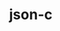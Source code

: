 ---
title: "json-c"
layout: cache
categories: [package, develop]
meta: {"compilers": ["apple-clang@16.0.0", "gcc@10.5.0", "gcc@11.1.0", "gcc@11.4.0", "gcc@12.4.0", "gcc@13.2.0", "gcc@7.3.1", "gcc@7.5.0", "gcc@9.4.0", "intel-oneapi-compilers@2024.1.0", "intel-oneapi-compilers@2025.1.0"], "num_specs": 49, "num_specs_by_stack": {"aws-isc": 1, "aws-isc-aarch64": 1, "aws-pcluster-neoverse_v1": 4, "aws-pcluster-x86_64_v4": 8, "data-vis-sdk": 5, "developer-tools-x86_64_v3-linux-gnu": 3, "e4s": 3, "e4s-neoverse-v2": 3, "e4s-neoverse_v1": 2, "e4s-oneapi": 4, "e4s-power": 1, "hep": 3, "ml-darwin-aarch64-mps": 2, "ml-linux-aarch64-cpu": 3, "ml-linux-aarch64-cuda": 3, "ml-linux-x86_64-cpu": 3, "ml-linux-x86_64-cuda": 3, "radiuss": 3, "root": 49, "tutorial": 3}, "oss": ["amzn2", "centos7", "sequoia", "ubuntu18.04", "ubuntu20.04", "ubuntu22.04", "ubuntu24.04"], "platforms": ["darwin", "linux"], "stacks": ["aws-isc", "aws-isc-aarch64", "aws-pcluster-neoverse_v1", "aws-pcluster-x86_64_v4", "data-vis-sdk", "developer-tools-x86_64_v3-linux-gnu", "e4s", "e4s-neoverse-v2", "e4s-neoverse_v1", "e4s-oneapi", "e4s-power", "hep", "ml-darwin-aarch64-mps", "ml-linux-aarch64-cpu", "ml-linux-aarch64-cuda", "ml-linux-x86_64-cpu", "ml-linux-x86_64-cuda", "radiuss", "root", "tutorial"], "targets": ["aarch64", "neoverse_v1", "neoverse_v2", "ppc64le", "x86_64_v3", "x86_64_v4"], "versions": ["0.16", "0.18"]}
spec_details: [{"compiler": "gcc@13.2.0", "hash": "2xumqi3hbwkbdu4zb344vrn4xe73gpdg", "os": "ubuntu24.04", "platform": "linux", "size": "-", "stacks": ["ml-linux-x86_64-cpu", "ml-linux-x86_64-cuda", "root"], "target": "x86_64_v3", "variants": ["build_system=cmake", "build_type=Release", "generator=make", "~ipo"], "versions": ["0.18"]}, {"compiler": "intel-oneapi-compilers@2024.1.0", "hash": "3i5hnvtyr4t5woyupzj33jrw4niyn62c", "os": "amzn2", "platform": "linux", "size": "-", "stacks": ["aws-pcluster-x86_64_v4", "root"], "target": "x86_64_v4", "variants": ["build_system=cmake", "build_type=Release", "generator=make", "~ipo"], "versions": ["0.18"]}, {"compiler": "gcc@9.4.0", "hash": "4pxh3s7l2dww7bjhk56jehln2ny6hyyo", "os": "ubuntu20.04", "platform": "linux", "size": "-", "stacks": ["e4s-power", "root"], "target": "ppc64le", "variants": ["build_system=cmake", "build_type=Release", "generator=make", "~ipo"], "versions": ["0.16"]}, {"compiler": "gcc@11.4.0", "hash": "6h7kwv4yjqsc2ar7iltmzeoqi3wjxgz5", "os": "ubuntu22.04", "platform": "linux", "size": "-", "stacks": ["e4s", "root", "tutorial"], "target": "x86_64_v3", "variants": ["build_system=cmake", "build_type=Release", "generator=make", "~ipo"], "versions": ["0.18"]}, {"compiler": "gcc@10.5.0", "hash": "6jxijb3iidx7ain67zeznubdhf6lxig6", "os": "centos7", "platform": "linux", "size": "-", "stacks": ["developer-tools-x86_64_v3-linux-gnu", "root"], "target": "x86_64_v3", "variants": ["build_system=cmake", "build_type=Release", "generator=make", "~ipo"], "versions": ["0.18"]}, {"compiler": "gcc@11.4.0", "hash": "6uetoebf5xzmutteeafe7ssuoi5hica6", "os": "ubuntu22.04", "platform": "linux", "size": "-", "stacks": ["e4s-neoverse-v2", "root"], "target": "neoverse_v2", "variants": ["build_system=cmake", "build_type=Release", "generator=make", "~ipo"], "versions": ["0.18"]}, {"compiler": "intel-oneapi-compilers@2025.1.0", "hash": "7tyr4qlugswkbktzq7fdibwfokr3pzc4", "os": "ubuntu22.04", "platform": "linux", "size": "-", "stacks": ["e4s-oneapi", "root"], "target": "x86_64_v3", "variants": ["build_system=cmake", "build_type=Release", "generator=make", "~ipo"], "versions": ["0.18"]}, {"compiler": "gcc@11.4.0", "hash": "7xqv4ee4he5atbbdpuy3fqhdwupwzksu", "os": "ubuntu22.04", "platform": "linux", "size": "-", "stacks": ["hep", "root"], "target": "x86_64_v3", "variants": ["build_system=cmake", "build_type=Release", "generator=make", "~ipo"], "versions": ["0.18"]}, {"compiler": "apple-clang@16.0.0", "hash": "a2du6zfm7jbcdjgryo5srwsow6vjtffd", "os": "sequoia", "platform": "darwin", "size": "-", "stacks": ["ml-darwin-aarch64-mps", "root"], "target": "aarch64", "variants": ["build_system=cmake", "build_type=Release", "generator=make", "~ipo"], "versions": ["0.18"]}, {"compiler": "gcc@11.4.0", "hash": "b6bew5avfh6cexgjq4vg3e6nr5v4lg65", "os": "ubuntu22.04", "platform": "linux", "size": "-", "stacks": ["e4s", "root", "tutorial"], "target": "x86_64_v3", "variants": ["build_system=cmake", "build_type=Release", "generator=make", "~ipo"], "versions": ["0.18"]}, {"compiler": "gcc@13.2.0", "hash": "b75qb7t7ldqjiug2d5iqmehrlanu4u2i", "os": "ubuntu24.04", "platform": "linux", "size": "-", "stacks": ["ml-linux-x86_64-cpu", "ml-linux-x86_64-cuda", "root"], "target": "x86_64_v3", "variants": ["build_system=cmake", "build_type=Release", "generator=make", "~ipo"], "versions": ["0.18"]}, {"compiler": "gcc@7.5.0", "hash": "cnqfiilp66e5fi5cqahggagrw5w6ku2g", "os": "ubuntu18.04", "platform": "linux", "size": "-", "stacks": ["radiuss", "root"], "target": "x86_64_v3", "variants": ["build_system=cmake", "build_type=Release", "generator=make", "~ipo"], "versions": ["0.18"]}, {"compiler": "gcc@10.5.0", "hash": "dbxbliueahubl7hfmno63yebdlqaplsp", "os": "centos7", "platform": "linux", "size": "-", "stacks": ["developer-tools-x86_64_v3-linux-gnu", "root"], "target": "x86_64_v3", "variants": ["build_system=cmake", "build_type=Release", "generator=make", "~ipo"], "versions": ["0.18"]}, {"compiler": "gcc@11.1.0", "hash": "ehgnogtov3os3zxlo7adoydclfdiwk3i", "os": "ubuntu20.04", "platform": "linux", "size": "-", "stacks": ["data-vis-sdk", "root"], "target": "x86_64_v3", "variants": ["build_system=cmake", "build_type=Release", "generator=make", "~ipo"], "versions": ["0.18"]}, {"compiler": "gcc@7.5.0", "hash": "ejmqlaffu5xxlza26sturrudpddckv4r", "os": "ubuntu18.04", "platform": "linux", "size": "-", "stacks": ["radiuss", "root"], "target": "x86_64_v3", "variants": ["build_system=cmake", "build_type=Release", "generator=make", "~ipo"], "versions": ["0.18"]}, {"compiler": "apple-clang@16.0.0", "hash": "fjh5mx26g43g4jusxai4v7ykpbapz2mc", "os": "sequoia", "platform": "darwin", "size": "-", "stacks": ["ml-darwin-aarch64-mps", "root"], "target": "aarch64", "variants": ["build_system=cmake", "build_type=Release", "generator=make", "~ipo"], "versions": ["0.18"]}, {"compiler": "intel-oneapi-compilers@2025.1.0", "hash": "g7ztx7j45wpojwqpg5kbx5vrd2ck5khq", "os": "ubuntu22.04", "platform": "linux", "size": "-", "stacks": ["e4s-oneapi", "root"], "target": "x86_64_v3", "variants": ["build_system=cmake", "build_type=Release", "generator=make", "~ipo"], "versions": ["0.18"]}, {"compiler": "gcc@11.4.0", "hash": "gozjrgis3fstctrqikqq57i7a3e65fsn", "os": "ubuntu22.04", "platform": "linux", "size": "-", "stacks": ["e4s-neoverse-v2", "root"], "target": "neoverse_v2", "variants": ["build_system=cmake", "build_type=Release", "generator=make", "~ipo"], "versions": ["0.18"]}, {"compiler": "gcc@11.1.0", "hash": "h44kw6n45uwzzmdazluhcbcvzkghse2c", "os": "ubuntu20.04", "platform": "linux", "size": "-", "stacks": ["data-vis-sdk", "root"], "target": "x86_64_v3", "variants": ["build_system=cmake", "build_type=Release", "generator=make", "~ipo"], "versions": ["0.18"]}, {"compiler": "gcc@13.2.0", "hash": "hmxdaoanrkmf2vvg7pma7sqwuapo4g3x", "os": "ubuntu24.04", "platform": "linux", "size": "-", "stacks": ["ml-linux-aarch64-cpu", "ml-linux-aarch64-cuda", "root"], "target": "aarch64", "variants": ["build_system=cmake", "build_type=Release", "generator=make", "~ipo"], "versions": ["0.18"]}, {"compiler": "intel-oneapi-compilers@2024.1.0", "hash": "ial5un3iqdevbi7pksane3wew5heuceh", "os": "amzn2", "platform": "linux", "size": "-", "stacks": ["aws-pcluster-x86_64_v4", "root"], "target": "x86_64_v4", "variants": ["build_system=cmake", "build_type=Release", "generator=make", "~ipo"], "versions": ["0.18"]}, {"compiler": "intel-oneapi-compilers@2025.1.0", "hash": "ih2ewxol6y36qax2huyadrapywuufkh2", "os": "ubuntu22.04", "platform": "linux", "size": "-", "stacks": ["e4s-oneapi", "root"], "target": "x86_64_v3", "variants": ["build_system=cmake", "build_type=Release", "generator=make", "~ipo"], "versions": ["0.18"]}, {"compiler": "gcc@11.4.0", "hash": "iluu2g6scbwim2dl3ovocgcnswmenaxh", "os": "ubuntu22.04", "platform": "linux", "size": "-", "stacks": ["e4s-neoverse_v1", "root"], "target": "neoverse_v1", "variants": ["build_system=cmake", "build_type=Release", "generator=make", "~ipo"], "versions": ["0.16"]}, {"compiler": "intel-oneapi-compilers@2024.1.0", "hash": "irbcykd334vb634kezdtl4v2popyedjw", "os": "amzn2", "platform": "linux", "size": "-", "stacks": ["aws-pcluster-x86_64_v4", "root"], "target": "x86_64_v3", "variants": ["build_system=cmake", "build_type=Release", "generator=make", "~ipo"], "versions": ["0.18"]}, {"compiler": "intel-oneapi-compilers@2025.1.0", "hash": "jhcvlv7g7nswhb2q3ddpgxyexi7vom7w", "os": "ubuntu22.04", "platform": "linux", "size": "-", "stacks": ["e4s-oneapi", "root"], "target": "x86_64_v3", "variants": ["build_system=cmake", "build_type=Release", "generator=make", "~ipo"], "versions": ["0.18"]}, {"compiler": "gcc@11.4.0", "hash": "jnpjr5mjvpgr2yg3u7scb72t4mfnzgax", "os": "ubuntu22.04", "platform": "linux", "size": "-", "stacks": ["e4s", "root", "tutorial"], "target": "x86_64_v3", "variants": ["build_system=cmake", "build_type=Release", "generator=make", "~ipo"], "versions": ["0.18"]}, {"compiler": "gcc@12.4.0", "hash": "jvdlojitkgxf6ez76jfufryfmsvwc33q", "os": "amzn2", "platform": "linux", "size": "-", "stacks": ["aws-pcluster-neoverse_v1", "root"], "target": "neoverse_v1", "variants": ["build_system=cmake", "build_type=Release", "generator=make", "~ipo"], "versions": ["0.18"]}, {"compiler": "intel-oneapi-compilers@2024.1.0", "hash": "lf7ouuezzqlhubk6mbnk6kef7c3bljgg", "os": "amzn2", "platform": "linux", "size": "-", "stacks": ["aws-pcluster-x86_64_v4", "root"], "target": "x86_64_v3", "variants": ["build_system=cmake", "build_type=Release", "generator=make", "~ipo"], "versions": ["0.18"]}, {"compiler": "intel-oneapi-compilers@2024.1.0", "hash": "lnamalyyv3x7x473a6mk5b53jd6djgih", "os": "amzn2", "platform": "linux", "size": "-", "stacks": ["aws-pcluster-x86_64_v4", "root"], "target": "x86_64_v4", "variants": ["build_system=cmake", "build_type=Release", "generator=make", "~ipo"], "versions": ["0.18"]}, {"compiler": "gcc@7.3.1", "hash": "lnmr2d2rvexsolbmwltlcnnvkxq5d324", "os": "amzn2", "platform": "linux", "size": "-", "stacks": ["aws-isc", "root"], "target": "x86_64_v3", "variants": ["build_system=cmake", "build_type=Release", "generator=make", "~ipo"], "versions": ["0.16"]}, {"compiler": "gcc@11.4.0", "hash": "nigcr6l23fu7vdjhzgto33iqexw6axyu", "os": "ubuntu22.04", "platform": "linux", "size": "-", "stacks": ["hep", "root"], "target": "x86_64_v3", "variants": ["build_system=cmake", "build_type=Release", "generator=make", "~ipo"], "versions": ["0.18"]}, {"compiler": "gcc@7.5.0", "hash": "nrin2yqkiz7jcvxmarh2qczyglcezbia", "os": "ubuntu18.04", "platform": "linux", "size": "-", "stacks": ["radiuss", "root"], "target": "x86_64_v3", "variants": ["build_system=cmake", "build_type=Release", "generator=make", "~ipo"], "versions": ["0.18"]}, {"compiler": "intel-oneapi-compilers@2024.1.0", "hash": "o7lpgh3py2zvt3qnuzk5zamqvror2je2", "os": "amzn2", "platform": "linux", "size": "-", "stacks": ["aws-pcluster-x86_64_v4", "root"], "target": "x86_64_v3", "variants": ["build_system=cmake", "build_type=Release", "generator=make", "~ipo"], "versions": ["0.18"]}, {"compiler": "gcc@11.4.0", "hash": "otq4fugce64sta2zgiuz3i2jfs7ahsm5", "os": "ubuntu22.04", "platform": "linux", "size": "-", "stacks": ["hep", "root"], "target": "x86_64_v3", "variants": ["build_system=cmake", "build_type=Release", "generator=make", "~ipo"], "versions": ["0.18"]}, {"compiler": "gcc@11.1.0", "hash": "rarnixf32prgjr3riwavzkkqzw46chp5", "os": "ubuntu20.04", "platform": "linux", "size": "-", "stacks": ["data-vis-sdk", "root"], "target": "x86_64_v3", "variants": ["build_system=cmake", "build_type=Release", "generator=make", "~ipo"], "versions": ["0.18"]}, {"compiler": "gcc@11.1.0", "hash": "rt2d4vmr76vkmsbmoiid6mhet4cpngxt", "os": "ubuntu20.04", "platform": "linux", "size": "-", "stacks": ["data-vis-sdk", "root"], "target": "x86_64_v3", "variants": ["build_system=cmake", "build_type=Release", "generator=make", "~ipo"], "versions": ["0.18"]}, {"compiler": "gcc@10.5.0", "hash": "ru4li5jmglxjnh4467ihgnhcm2qeduz3", "os": "centos7", "platform": "linux", "size": "-", "stacks": ["developer-tools-x86_64_v3-linux-gnu", "root"], "target": "x86_64_v3", "variants": ["build_system=cmake", "build_type=Release", "generator=make", "~ipo"], "versions": ["0.18"]}, {"compiler": "gcc@11.4.0", "hash": "s24wzjpqv7dp2yzwp6xznjlhlxqwwuxj", "os": "ubuntu22.04", "platform": "linux", "size": "-", "stacks": ["e4s-neoverse-v2", "root"], "target": "neoverse_v2", "variants": ["build_system=cmake", "build_type=Release", "generator=make", "~ipo"], "versions": ["0.18"]}, {"compiler": "gcc@12.4.0", "hash": "tjblirxrpeng2xlcurner4tg7kgcickf", "os": "amzn2", "platform": "linux", "size": "-", "stacks": ["aws-pcluster-neoverse_v1", "root"], "target": "neoverse_v1", "variants": ["build_system=cmake", "build_type=Release", "generator=make", "~ipo"], "versions": ["0.18"]}, {"compiler": "gcc@7.3.1", "hash": "ugvmzqrum6ib4yw3634gffulyk432a6n", "os": "amzn2", "platform": "linux", "size": "-", "stacks": ["aws-isc-aarch64", "root"], "target": "aarch64", "variants": ["build_system=cmake", "build_type=Release", "generator=make", "~ipo"], "versions": ["0.16"]}, {"compiler": "gcc@13.2.0", "hash": "v2ukgeyi6tum7ot4f5iwwx67vkw67aux", "os": "ubuntu24.04", "platform": "linux", "size": "-", "stacks": ["ml-linux-aarch64-cpu", "ml-linux-aarch64-cuda", "root"], "target": "aarch64", "variants": ["build_system=cmake", "build_type=Release", "generator=make", "~ipo"], "versions": ["0.18"]}, {"compiler": "gcc@11.4.0", "hash": "vh4biramanow7pzozoc5cmj6kkztbuj3", "os": "ubuntu22.04", "platform": "linux", "size": "-", "stacks": ["e4s-neoverse_v1", "root"], "target": "neoverse_v1", "variants": ["build_system=cmake", "build_type=Release", "generator=make", "~ipo"], "versions": ["0.16"]}, {"compiler": "intel-oneapi-compilers@2024.1.0", "hash": "vlyzmxb6sjngjby5ujcyltmvztxbgh6i", "os": "amzn2", "platform": "linux", "size": "-", "stacks": ["aws-pcluster-x86_64_v4", "root"], "target": "x86_64_v4", "variants": ["build_system=cmake", "build_type=Release", "generator=make", "~ipo"], "versions": ["0.18"]}, {"compiler": "gcc@13.2.0", "hash": "vwgpz5gg6yn7455d44t2ehnsoxqwfg5l", "os": "ubuntu24.04", "platform": "linux", "size": "-", "stacks": ["ml-linux-x86_64-cpu", "ml-linux-x86_64-cuda", "root"], "target": "x86_64_v3", "variants": ["build_system=cmake", "build_type=Release", "generator=make", "~ipo"], "versions": ["0.18"]}, {"compiler": "gcc@13.2.0", "hash": "wkt7wkfkcrz42gfuoe2nlamls3xt54ig", "os": "ubuntu24.04", "platform": "linux", "size": "-", "stacks": ["ml-linux-aarch64-cpu", "ml-linux-aarch64-cuda", "root"], "target": "aarch64", "variants": ["build_system=cmake", "build_type=Release", "generator=make", "~ipo"], "versions": ["0.18"]}, {"compiler": "gcc@12.4.0", "hash": "wxhp6trytgq6n7qd2q2nbjcpulfpcy43", "os": "amzn2", "platform": "linux", "size": "-", "stacks": ["aws-pcluster-neoverse_v1", "root"], "target": "neoverse_v1", "variants": ["build_system=cmake", "build_type=Release", "generator=make", "~ipo"], "versions": ["0.18"]}, {"compiler": "intel-oneapi-compilers@2024.1.0", "hash": "yj4edtpjy4w3boas5hvu2phu6nbkrkgn", "os": "amzn2", "platform": "linux", "size": "-", "stacks": ["aws-pcluster-x86_64_v4", "root"], "target": "x86_64_v3", "variants": ["build_system=cmake", "build_type=Release", "generator=make", "~ipo"], "versions": ["0.18"]}, {"compiler": "gcc@11.1.0", "hash": "z27luqclaloek3blfmfalgdmng77l73e", "os": "ubuntu20.04", "platform": "linux", "size": "-", "stacks": ["data-vis-sdk", "root"], "target": "x86_64_v3", "variants": ["build_system=cmake", "build_type=Release", "generator=make", "~ipo"], "versions": ["0.18"]}, {"compiler": "gcc@12.4.0", "hash": "zhllbm4w4oq2uwidy6qy4zknmyir4it3", "os": "amzn2", "platform": "linux", "size": "-", "stacks": ["aws-pcluster-neoverse_v1", "root"], "target": "neoverse_v1", "variants": ["build_system=cmake", "build_type=Release", "generator=make", "~ipo"], "versions": ["0.18"]}]
---